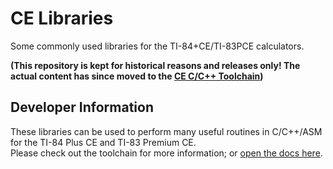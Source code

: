 # CE Libraries
Some commonly used libraries for the TI-84+CE/TI-83PCE calculators.  

**(This repository is kept for historical reasons and releases only! The actual content has since moved to the [CE C/C++ Toolchain]( https://github.com/CE-Programming/toolchain/))**

## Developer Information
These libraries can be used to perform many useful routines in C/C++/ASM for the TI-84 Plus CE and TI-83 Premium CE.  
Please check out the toolchain for more information; or [open the docs here](https://ce-programming.github.io/toolchain/libraries/index.html).
